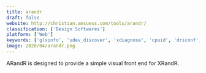 ```yaml
---
title: arandr
draft: false 
website: http://christian.amsuess.com/tools/arandr/
classification: ['Design Softwares']
platform: ['Web']
keywords: ['glxinfo', 'udev_discover', 'xdiagnose', 'cpuid', 'driconf', 'feh', 'lxrandr', 'read-edid']
image: 2020/04/arandr.png
---
```

ARandR is designed to provide a simple visual front end for XRandR.